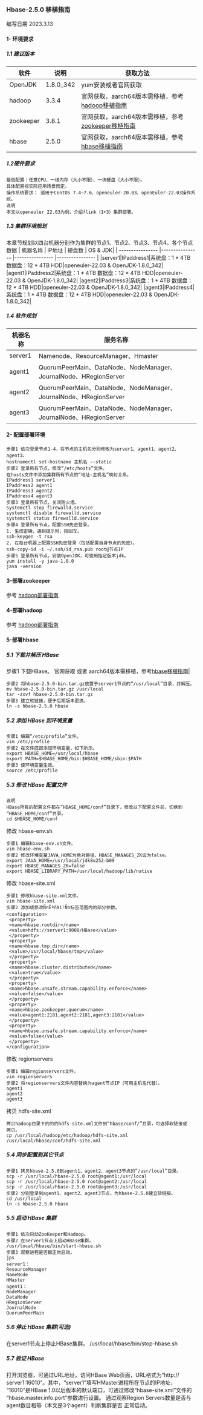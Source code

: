 ### Hbase-2.5.0 移植指南
编写日期 2023.3.13
#### 1- 环境要求
##### 1.1 建议版本
| 软件 | 说明 | 获取方法 |
| ---------------- |---------------- |---------------- |
|OpenJDK|1.8.0_342|yum安装或者官网获取|
|hadoop|3.3.4|官网获取，aarch64版本需移植，参考[hadoop移植指南](https://gitee.com/macchen1/bigdata/blob/change-bigdat/Docs/%E7%A7%BB%E6%A4%8D%E6%8C%87%E5%8D%97/hadoop.md)|
|zookeeper|3.8.1|官网获取，aarch64版本需移植，参考[zookeeper移植指南](https://gitee.com/macchen1/bigdata/blob/change-bigdat/Docs/%E7%A7%BB%E6%A4%8D%E6%8C%87%E5%8D%97/zookeeper.md)|
|hbase|2.5.0|官网获取，aarch64版本需移植，参考[hbase移植指南](https://gitee.com/macchen1/bigdata/blob/change-bigdat/Docs/%E7%A7%BB%E6%A4%8D%E6%8C%87%E5%8D%97/hbase.md)|
##### 1.2硬件要求
```
最低配置：任意CPU、一根内存（大小不限）、一块硬盘（大小不限）。
具体配置视实际应用场景而定。
操作系统要求： 适用于CentOS 7.4~7.6、openeuler-20.03、openEuler-22.03操作系统。
说明
本文以openeuler 22.03为例，介绍flink（1+3）集群部署。
```
##### 1.3 集群环境规划
本章节规划以四台机器分别作为集群的节点1、节点2、节点3、节点4。各个节点数据
| 机器名称 | IP地址 | 硬盘数 | OS & JDK|
| ---------------- |---------------- |---------------- |---------------- |
|server1|IPaddress1|系统盘：1 * 4TB 数据盘：12 * 4TB HDD|openeuler-22.03 & OpenJDK-1.8.0_342|
|agent1|IPaddress2|系统盘：1 * 4TB 数据盘：12 * 4TB HDD|openeuler-22.03 & OpenJDK-1.8.0_342|
|agent2|IPaddress3|系统盘：1 * 4TB 数据盘：12 * 4TB HDD|openeuler-22.03 & OpenJDK-1.8.0_342|
|agent3|IPaddress4|系统盘：1 * 4TB 数据盘：12 * 4TB HDD|openeuler-22.03 & OpenJDK-1.8.0_342|
##### 1.4 软件规划
| 机器名称 | 服务名称 |
| ---------------- |---------------- |
|server1|Namenode、ResourceManager、Hmaster|
|agent1|QuorumPeerMain、DataNode、NodeManager、JournalNode、HRegionServer|
|agent2|QuorumPeerMain、DataNode、NodeManager、JournalNode、HRegionServer|
|agent3|QuorumPeerMain、DataNode、NodeManager、JournalNode、HRegionServer|
#### 2- 配置部署环境
```
步骤1 依次登录节点1-4，将节点的主机名分别修改为server1、agent1、agent2、agent3。
hostnamectl set-hostname 主机名 --static
步骤2 登录所有节点，修改“/etc/hosts”文件。
在hosts文件中添加集群所有节点的“地址-主机名”映射关系。
IPaddress1 server1
IPaddress2 agent1
IPaddress3 agent2
IPaddress4 agent3
步骤3 登录所有节点，关闭防火墙。
systemctl stop firewalld.service
systemctl disable firewalld.service
systemctl status firewalld.service
步骤4 登录所有节点，配置SSH免密登录。
1. 生成密钥，遇到提示时，按回车。
ssh-keygen -t rsa
2. 在每台机器上配置SSH免密登录（包括配置自身节点的免密）。
ssh-copy-id -i ~/.ssh/id_rsa.pub root@节点IP
步骤5 登录所有节点，安装OpenJDK，可使用指定版本jdk。
yum install -y java-1.8.0
java -version
```
#### 3-部署zookeeper
参考 [hadoop部署指南](https://gitee.com/macchen1/bigdata/blob/change-bigdat/Docs/%E9%83%A8%E7%BD%B2%E6%8C%87%E5%8D%97/hadoop.md)
#### 4-部署hadoop
参考 [hadoop部署指南](https://gitee.com/macchen1/bigdata/blob/change-bigdat/Docs/%E9%83%A8%E7%BD%B2%E6%8C%87%E5%8D%97/hadoop.md)
#### 5-部署hbase
##### 5.1 下载并解压 HBase
步骤1 下载HBase。
官网获取 或者 aarch64版本需移植，参考[hbase移植指南](https://gitee.com/macchen1/bigdata/blob/change-bigdat/Docs/%E7%A7%BB%E6%A4%8D%E6%8C%87%E5%8D%97/hbase.md)|
```
步骤2 将hbase-2.5.0-bin.tar.gz放置于server1节点的“/usr/local”目录，并解压。
mv hbase-2.5.0-bin.tar.gz /usr/local
tar -zxvf hbase-2.5.0-bin.tar.gz
步骤3 建立软链接，便于后期版本更换。
ln -s hbase-2.5.0 hbase
```
##### 5.2 添加 HBase 到环境变量
```
步骤1 编辑“/etc/profile”文件。
vim /etc/profile
步骤2 在文件底部添加环境变量，如下所示。
export HBASE_HOME=/usr/local/hbase
export PATH=$HBASE_HOME/bin:$HBASE_HOME/sbin:$PATH
步骤3 使环境变量生效。
source /etc/profile
```
##### 5.3 修改 HBase 配置文件
```
说明
HBase所有的配置文件都在“HBASE_HOME/conf”目录下，修改以下配置文件前，切换到
“HBASE_HOME/conf”目录。
cd $HBASE_HOME/conf
```
修改 hbase-env.sh
```
步骤1 编辑hbase-env.sh文件。
vim hbase-env.sh
步骤2 修改环境变量JAVA_HOME为绝对路径，HBASE_MANAGES_ZK设为false。
export JAVA_HOME=/usr/local/jdk8u252-b09
export HBASE_MANAGES_ZK=false
export HBASE_LIBRARY_PATH=/usr/local/hadoop/lib/native
```
修改 hbase-site.xml
```
步骤1 修改hbase-site.xml文件。
vim hbase-site.xml
步骤2 添加或修改ÑnĒªñàì²Ñn标签范围内的部分参数。
<configuration>
 <property>
 <name>hbase.rootdir</name>
 <value>hdfs://server1:9000/HBase</value>
 </property>
 <property>
 <name>hbase.tmp.dir</name>
 <value>/usr/local/hbase/tmp</value>
 </property>
 <property>
 <name>hbase.cluster.distributed</name>
 <value>true</value>
 </property>
 <property>
 <name>hbase.unsafe.stream.capability.enforce</name>
 <value>false</value>
 </property>
 <property>
 <name>hbase.zookeeper.quorum</name>
 <value>agent1:2181,agent2:2181,agent3:2181</value>
 </property>
 <property>
 <name>hbase.unsafe.stream.capability.enforce</name>
 <value>false</value>
 </property>
</configuration>
```
修改 regionservers
```
步骤1 编辑regionservers文件。
vim regionservers
步骤2 将regionservers文件内容替换为agent节点IP（可用主机名代替）。
agent1
agent2
agent3
```
拷贝 hdfs-site.xml
```
拷贝hadoop目录下的的的hdfs-site.xml文件到“hbase/conf/”目录，可选择软链接或
拷贝。
cp /usr/local/hadoop/etc/hadoop/hdfs-site.xml /usr/local/hbase/conf/hdfs-site.xml
```
##### 5.4 同步配置到其它节点
```
步骤1 拷贝hbase-2.5.0到agent1、agent2、agent3节点的“/usr/local”目录。
scp -r /usr/local/hbase-2.5.0 root@agent1:/usr/local
scp -r /usr/local/hbase-2.5.0 root@agent2:/usr/local
scp -r /usr/local/hbase-2.5.0 root@agent3:/usr/local
步骤2 分别登录到agent1、agent2、agent3节点，为hbase-2.5.0建立软链接。
cd /usr/local
ln -s hbase-2.5.0 hbase
```
##### 5.5 启动 HBase 集群
```
步骤1 依次启动ZooKeeper和Hadoop。
步骤2 在server1节点上启动HBase集群。
/usr/local/hbase/bin/start-hbase.sh
步骤3 观察进程是否都正常启动。
jps
server1：
ResourceManager
NameNode
HMaster
agent1：
NodeManager
DataNode
HRegionServer
JournalNode
QuorumPeerMain
```
##### 5.6 停止 HBase 集群(可选)
在server1节点上停止HBase集群。
/usr/local/hbase/bin/stop-hbase.sh
##### 5.7 验证 HBase
打开浏览器，可通过URL地址，访问HBase Web页面，URL格式为“http://
server1:16010”。其中，“server1”填写HMaster进程所在节点的IP地址，
“16010”是HBase 1.0以后版本的默认端口，可通过修改“hbase-site.xml”文件的
“hbase.master.info.port”参数进行设置。
通过观察Region Servers数量是否与agent数目相等（本文是3个agent）判断集群是否
正常启动。
